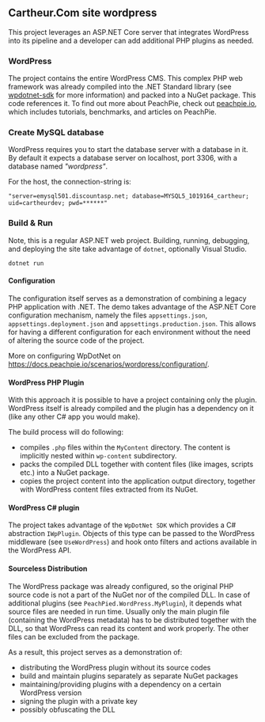 ## Cartheur.Com site wordpress

This project leverages an ASP.NET Core server that integrates WordPress into its pipeline and a developer can add additional PHP plugins as needed.

### WordPress

The project contains the entire WordPress CMS. This complex PHP web framework was already compiled into the .NET Standard library (see [wpdotnet-sdk](https://github.com/iolevel/wpdotnet-sdk) for more information) and packed into a NuGet package. This code references it. To find out more about PeachPie, check out [peachpie.io](https://www.peachpie.io/), which includes tutorials, benchmarks, and articles on PeachPie.

### Create MySQL database

WordPress requires you to start the database server with a database in it. By default it expects a database server on localhost, port 3306, with a database named *"wordpress"*.

For the host, the connection-string is:

`"server=emysql501.discountasp.net; database=MYSQL5_1019164_cartheur; uid=cartheurdev; pwd=******"`

### Build &amp; Run

Note, this is a regular ASP.NET web project. Building, running, debugging, and deploying the site take advantage of `dotnet`, optionally Visual Studio.

```
dotnet run
```

#### Configuration

The configuration itself serves as a demonstration of combining a legacy PHP application with .NET. The demo takes advantage of the ASP.NET Core configuration mechanism, namely the files `appsettings.json`, `appsettings.deployment.json` and `appsettings.production.json`. This allows for having a different configuration for each environment without the need of altering the source code of the project.

More on configuring WpDotNet on https://docs.peachpie.io/scenarios/wordpress/configuration/.

#### WordPress PHP Plugin

With this approach it is possible to have a project containing only the plugin. WordPress itself is already compiled and the plugin has a dependency on it (like any other C# app you would make).

The build process will do following:
- compiles `.php` files within the `MyContent` directory. The content is implicitly nested within `wp-content` subdirectory.
- packs the compiled DLL together with content files (like images, scripts etc.) into a NuGet package.
- copies the project content into the application output directory, together with WordPress content files extracted from its NuGet.

#### WordPress C# plugin

The project takes advantage of the `WpDotNet SDK` which provides a C# abstraction `IWpPlugin`. Objects of this type can be passed to the WordPress middleware (see `UseWordPress`) and hook onto filters and actions available in the WordPress API.

#### Sourceless Distribution

The WordPress package was already configured, so the original PHP source code is not a part of the NuGet nor of the compiled DLL. In case of additional plugins (see `PeachPied.WordPress.MyPlugin`), it depends what source files are needed in run time. Usually only the main plugin file (containing the WordPress metadata) has to be distributed together with the DLL, so that WordPress can read its content and work properly. The other files can be excluded from the package.

As a result, this project serves as a demonstration of:
- distributing the WordPress plugin without its source codes
- build and maintain plugins separately as separate NuGet packages
- maintaining/providing plugins with a dependency on a certain WordPress version
- signing the plugin with a private key
- possibly obfuscating the DLL
